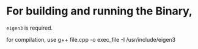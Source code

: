 # For building and running the Binary,

```eigen3``` is required.

for compilation, use g++ file.cpp -o exec_file -I /usr/include/eigen3

<!-- openBlas is required

#### Fedora

```sudo  dnf install openblas```

#### Majaro

```pamac install openblas``` -->